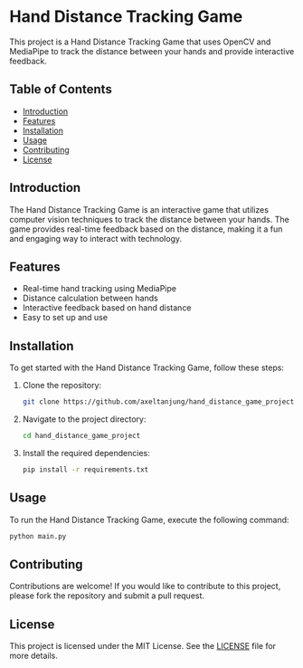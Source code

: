 # Hand Distance Tracking Game

This project is a Hand Distance Tracking Game that uses OpenCV and MediaPipe to track the distance between your hands and provide interactive feedback.

## Table of Contents
- [Introduction](#introduction)
- [Features](#features)
- [Installation](#installation)
- [Usage](#usage)
- [Contributing](#contributing)
- [License](#license)

## Introduction

The Hand Distance Tracking Game is an interactive game that utilizes computer vision techniques to track the distance between your hands. The game provides real-time feedback based on the distance, making it a fun and engaging way to interact with technology.

## Features

- Real-time hand tracking using MediaPipe
- Distance calculation between hands
- Interactive feedback based on hand distance
- Easy to set up and use

## Installation

To get started with the Hand Distance Tracking Game, follow these steps:

1. Clone the repository:
    ```bash
    git clone https://github.com/axeltanjung/hand_distance_game_project.git
    ```
2. Navigate to the project directory:
    ```bash
    cd hand_distance_game_project
    ```
3. Install the required dependencies:
    ```bash
    pip install -r requirements.txt
    ```

## Usage

To run the Hand Distance Tracking Game, execute the following command:
```bash
python main.py
```

## Contributing

Contributions are welcome! If you would like to contribute to this project, please fork the repository and submit a pull request.

## License

This project is licensed under the MIT License. See the [LICENSE](LICENSE) file for more details.